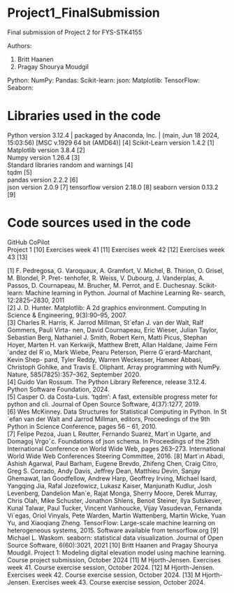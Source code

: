 # Project1_FinalSubmission
Final submission of Project 2 for FYS-STK4155

Authors:
1. Britt Haanen
2. Pragay Shourya Moudgil


Python: 
NumPy: 
Pandas: 
Scikit-learn: 
json: 
Matplotlib: 
TensorFlow: 
Seaborn: 

# Libraries used in the code
 Python version 3.12.4 | packaged by Anaconda, Inc. | (main, Jun 18 2024, 15:03:56) [MSC v.1929 64 bit (AMD64)] [4]
 Scikit-Learn version 1.4.2 [1]  
 Matplotlib version 3.8.4 [2]  
 Numpy version 1.26.4 [3]  
 Standard libraries random and warnings [4]  
 tqdm [5]  
 pandas version 2.2.2 [6]  
 json version 2.0.9 [7]
 tensorflow version 2.18.0 [8]
 seaborn version 0.13.2 [9]

# Code sources used in the code
GitHub CoPilot  
Project 1 [10]
Exercises week 41 [11]
Exercises week 42 [12]
Exercises week 43 [13]

  
[1] F. Pedregosa, G. Varoquaux, A. Gramfort, V. Michel, B. Thirion, O. Grisel, M. Blondel, P. Pret-
tenhofer, R. Weiss, V. Dubourg, J. Vanderplas, A. Passos, D. Cournapeau, M. Brucher, M. Perrot,
and E. Duchesnay. Scikit-learn: Machine learning in Python. Journal of Machine Learning Re-
search, 12:2825–2830, 2011  
[2] J. D. Hunter. Matplotlib: A 2d graphics environment. Computing In Science & Engineering,
9(3):90–95, 2007.  
[3] Charles R. Harris, K. Jarrod Millman, St´efan J. van der Walt, Ralf Gommers, Pauli Virta-
nen, David Cournapeau, Eric Wieser, Julian Taylor, Sebastian Berg, Nathaniel J. Smith, Robert
Kern, Matti Picus, Stephan Hoyer, Marten H. van Kerkwijk, Matthew Brett, Allan Haldane,
Jaime Fern´andez del R´ıo, Mark Wiebe, Pearu Peterson, Pierre G´erard-Marchant, Kevin Shep-
pard, Tyler Reddy, Warren Weckesser, Hameer Abbasi, Christoph Gohlke, and Travis E. Oliphant.
Array programming with NumPy. Nature, 585(7825):357–362, September 2020.  
[4] Guido Van Rossum. The Python Library Reference, release 3.12.4. Python Software Foundation,
2024.  
[5] Casper O. da Costa-Luis. ‘tqdm‘: A fast, extensible progress meter for python and cli. Journal
of Open Source Software, 4(37):1277, 2019.  
[6] Wes McKinney. Data Structures for Statistical Computing in Python. In St´efan van der Walt
and Jarrod Millman, editors, Proceedings of the 9th Python in Science Conference, pages 56 – 61,
2010.  
[7] Felipe Pezoa, Juan L Reutter, Fernando Suarez, Mart´ın Ugarte, and Domagoj Vrgoˇc. Foundations
of json schema. In Proceedings of the 25th International Conference on World Wide Web, pages
263–273. International World Wide Web Conferences Steering Committee, 2016.
[8] Mart´ın Abadi, Ashish Agarwal, Paul Barham, Eugene Brevdo, Zhifeng Chen, Craig Citro, Greg S.
Corrado, Andy Davis, Jeffrey Dean, Matthieu Devin, Sanjay Ghemawat, Ian Goodfellow, Andrew
Harp, Geoffrey Irving, Michael Isard, Yangqing Jia, Rafal Jozefowicz, Lukasz Kaiser, Manjunath
Kudlur, Josh Levenberg, Dandelion Man´e, Rajat Monga, Sherry Moore, Derek Murray, Chris
Olah, Mike Schuster, Jonathon Shlens, Benoit Steiner, Ilya Sutskever, Kunal Talwar, Paul Tucker,
Vincent Vanhoucke, Vijay Vasudevan, Fernanda Vi´egas, Oriol Vinyals, Pete Warden, Martin
Wattenberg, Martin Wicke, Yuan Yu, and Xiaoqiang Zheng. TensorFlow: Large-scale machine
learning on heterogeneous systems, 2015. Software available from tensorflow.org
[9] Michael L. Waskom. seaborn: statistical data visualization. Journal of Open Source Software,
6(60):3021, 2021
[10] Britt Haanen and Pragay Shourya Moudgil. Project 1: Modeling digital elevation model using
machine learning. Course project submission, October 2024
[11] M Hjorth-Jensen. Exercises week 41. Course exercise session, October 2024.
[12] M Hjorth-Jensen. Exercises week 42. Course exercise session, October 2024.
[13] M Hjorth-Jensen. Exercises week 43. Course exercise session, October 2024.
